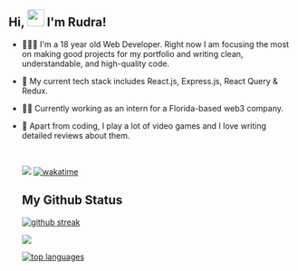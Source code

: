 ## Hi, <img src="https://raw.githubusercontent.com/MartinHeinz/MartinHeinz/master/wave.gif" width="30px"> I'm Rudra!

- 🙋🏻‍♂️ I'm a 18 year old Web Developer. Right now I am focusing the most on making good projects for my portfolio and writing clean, understandable, and high-quality code.
- 🔧 My current tech stack includes React.js, Express.js, React Query & Redux.
- 🧑‍💻 Currently working as an intern for a Florida-based web3 company.
- 🚀 Apart from coding, I play a lot of video games and I love writing detailed reviews about them.

  <br>

  ![](https://visitor-badge.laobi.icu/badge?page_id=rk03ind.visitor-badge&style=flat-square&color=0088cc)
  [![wakatime](https://wakatime.com/badge/user/a7924e1b-9408-4de7-aac3-b6d8a4e258a1.svg)](https://wakatime.com/@a7924e1b-9408-4de7-aac3-b6d8a4e258a1)

  ## My Github Status
  
  [![github streak](https://github-readme-streak-stats.herokuapp.com/?user=rk03ind&theme=tokyonight)](https://github.com/DenverCoder1/github-readme-streak-stats)

  ![](https://github-profile-summary-cards.vercel.app/api/cards/profile-details?username=rk03ind&theme=tokyonight)

  [![ top languages](https://github-readme-stats.vercel.app/api/top-langs/?username=rk03ind&theme=tokyonight)](https://github.com/anuraghazra/github-readme-stats)


